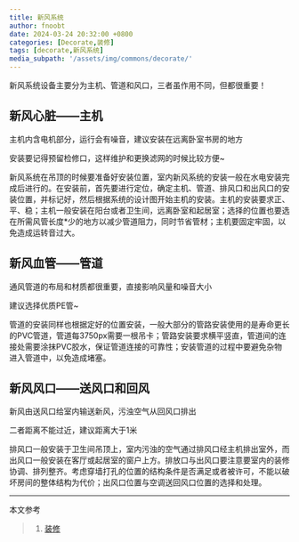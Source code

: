```yaml
---
title: 新风系统
author: fnoobt
date: 2024-03-24 20:32:00 +0800
categories: [Decorate,装修]
tags: [decorate,新风系统]
media_subpath: '/assets/img/commons/decorate/'
---
```


新风系统设备主要分为主机、管道和风口，三者虽作用不同，但都很重要！
## 新风心脏——主机
主机内含电机部分，运行会有噪音，建议安装在远离卧室书房的地方

安装要记得预留检修口，这样维护和更换滤网的时候比较方便~

新风系统在吊顶的时候要准备好安装位置，室内新风系统的安装一般在水电安装完成后进行的。在安装前，首先要进行定位，确定主机、管道、排风口和出风口的安装位置，并标记好，然后根据系统的设计图开始主机的安装。主机的安装要求正、平、稳；主机一般安装在阳台或者卫生间，远离卧室和起居室；选择的位置也要选在所需风管长度*少的地方以减少管道阻力，同时节省管材；主机要固定牢固，以免造成运转音过大。

## 新风血管——管道
通风管道的布局和材质都很重要，直接影响风量和噪音大小

建议选择优质PE管~

管道的安装同样也根据定好的位置安装，一般大部分的管路安装使用的是寿命更长的PVC管道，管道每3750px需要一根吊卡；管路安装要求横平竖直，管道间的连接处需要涂抹PVC胶水，保证管道连接的可靠性；安装管道的过程中要避免杂物进入管道中，以免造成堵塞。

## 新风风口——送风口和回风
新风由送风口给室内输送新风，污浊空气从回风口排出

二者距离不能过近，建议距离大于1米

排风口一般安装于卫生间吊顶上，室内污浊的空气通过排风口经主机排出室外，而出风口一般安装在客厅或起居室的窗户上方。排放口与出风口要注意要室内的装修协调、排列整齐。考虑穿墙打孔的位置的结构条件是否满足或者被许可，不能以破坏房间的整体结构为代价；出风口位置与空调送回风口位置的选择和处理。

****

本文参考

> 1. [装修](https://fnoobt.github.io/posts/decorate-start/)